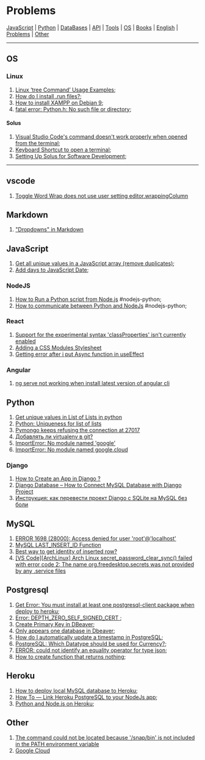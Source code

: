 # Problems

[JavaScript](./javascript.md) | [Python](./python.md) | [DataBases](./databases.md) | [API](./api.md) | [Tools](./tools.md) | [OS](./os.md) | [Books](./books.md) | [English](./english.md) | [Problems](./problems.md) | [Other](./other.md)

---

## OS

### Linux

1. [Linux ‘tree Command’ Usage Examples](https://www.tecmint.com/linux-tree-command-examples/);
1. [How do I install .run files?](https://askubuntu.com/questions/18747/how-do-i-install-run-files);
1. [How to install XAMPP on Debian 9](https://linux4one.com/how-to-install-xampp-on-debian-9/);
1. [fatal error: Python.h: No such file or directory](https://stackoverflow.com/questions/21530577/fatal-error-python-h-no-such-file-or-directory);

#### Solus

1. [Visual Studio Code's command doesn't work properly when opened from the terminal](https://dev.getsol.us/T2043);
1. [Keyboard Shortcut to open a terminal](https://discuss.getsol.us/d/1427-keyboard-shortcut-to-open-a-terminal/8);
1. [Setting Up Solus for Software Development](https://www.stuartellis.name/articles/solus-setup/);

---

## vscode

1. [Toggle Word Wrap does not use user setting editor.wrappingColumn](https://github.com/microsoft/vscode/issues/6433)

## Markdown

1. ["Dropdowns" in Markdown](https://gist.github.com/citrusui/07978f14b11adada364ff901e27c7f61)

## JavaScript

1. [Get all unique values in a JavaScript array (remove duplicates)](https://stackoverflow.com/questions/1960473/get-all-unique-values-in-a-javascript-array-remove-duplicates);
1. [Add days to JavaScript Date](https://stackoverflow.com/questions/563406/add-days-to-javascript-date);

### NodeJS

1. [How to Run a Python script from Node.js](https://medium.com/swlh/run-python-script-from-node-js-and-send-data-to-browser-15677fcf199f) #nodejs-python;
1. [How to communicate between Python and NodeJs](https://www.sohamkamani.com/blog/2015/08/21/python-nodejs-comm/) #nodejs-python;

### React

1. [Support for the experimental syntax 'classProperties' isn't currently enabled](https://stackoverflow.com/questions/52237855/support-for-the-experimental-syntax-classproperties-isnt-currently-enabled)
1. [Adding a CSS Modules Stylesheet](https://create-react-app.dev/docs/adding-a-css-modules-stylesheet/)
1. [Getting error after i put Async function in useEffect](https://stackoverflow.com/questions/58495238/getting-error-after-i-put-async-function-in-useeffect)

### Angular

1. [ng serve not working when install latest version of angular cli](https://github.com/angular/angular-cli/issues/4895)

## Python

1. [Get unique values in List of Lists in python](https://stackoverflow.com/questions/30565759/get-unique-values-in-list-of-lists-in-python/30565803)
2. [Python: Uniqueness for list of lists](https://stackoverflow.com/questions/3724551/python-uniqueness-for-list-of-lists)
3. [Pymongo keeps refusing the connection at 27017](https://stackoverflow.com/questions/7744147/pymongo-keeps-refusing-the-connection-at-27017/24410282)
4. [Добавлять ли virtualenv в git?](https://qna.habr.com/q/282147)
5. [ImportError: No module named 'google'](https://stackoverflow.com/questions/36183486/importerror-no-module-named-google)
6. [ImportError: No module named google.cloud](https://stackoverflow.com/questions/44397506/importerror-no-module-named-google-cloud)

### Django

1. [How to Create an App in Django ?](https://www.geeksforgeeks.org/how-to-create-an-app-in-django/)
2. [Django Database – How to Connect MySQL Database with Django Project](https://data-flair.training/blogs/django-database/)
3. [Инструкция: как перевести проект Django с SQLite на MySQL без боли](https://tproger.ru/articles/django-sqlite-to-mysql/)

## MySQL

1. [ERROR 1698 (28000): Access denied for user 'root'@'localhost'](https://stackoverflow.com/questions/39281594/error-1698-28000-access-denied-for-user-rootlocalhost)
2. [MySQL LAST_INSERT_ID Function](https://www.mysqltutorial.org/mysql-last_insert_id.aspx)
3. [Best way to get identity of inserted row?](https://stackoverflow.com/questions/42648/best-way-to-get-identity-of-inserted-row)
4. [\[VS Code\]\[ArchLinux\] Arch Linux secret_password_clear_sync() failed with error code 2: The name org.freedesktop.secrets was not provided by any .service files](https://github.com/MicrosoftDocs/live-share/issues/224)

## Postgresql

1. [Get Error: You must install at least one postgresql-client package when deploy to heroku](https://stackoverflow.com/questions/28290488/get-error-you-must-install-at-least-one-postgresql-client-version-package-whe);
1. [Error: DEPTH_ZERO_SELF_SIGNED_CERT ](https://github.com/request/request/issues/418);
1. [Create Primary Key in DBeaver](https://github.com/dbeaver/dbeaver/wiki/New-Table-creation);
1. [Only appears one database in Dbeaver](https://github.com/dbeaver/dbeaver/issues/1849);
1. [How do I automatically update a timestamp in PostgreSQL](https://stackoverflow.com/questions/9556474/how-do-i-automatically-update-a-timestamp-in-postgresql);
1. [PostgreSQL: Which Datatype should be used for Currency?](https://stackoverflow.com/questions/15726535/postgresql-which-datatype-should-be-used-for-currency);
1. [ERROR:  could not identify an equality operator for type json](https://stackoverflow.com/questions/23509740/distinct-on-postgresql-json-data-column/23512013);
1. [How to create function that returns nothing](https://stackoverflow.com/questions/14216716/how-to-create-function-that-returns-nothing);

## Heroku

1. [How to deploy local MySQL database to Heroku](https://stackoverflow.com/questions/15191259/how-to-deploy-local-mysql-database-to-heroku);
1. [How To — Link Heroku PostgreSQL to your NodeJs app](https://medium.com/@jenniferolibie/how-to-link-heroku-postgresql-to-your-nodejs-app-c5df65cf6675);
1. [Python and Node.js on Heroku](https://stackoverflow.com/questions/39897505/python-and-node-js-on-heroku);

## Other

1. [The command could not be located because '/snap/bin' is not included in the PATH environment variable](https://stackoverflow.com/questions/57121916/the-command-could-not-be-located-because-snap-bin-is-not-included-in-the-path)
2. [Google Cloud](https://cloud.google.com/docs/authentication/getting-started)
